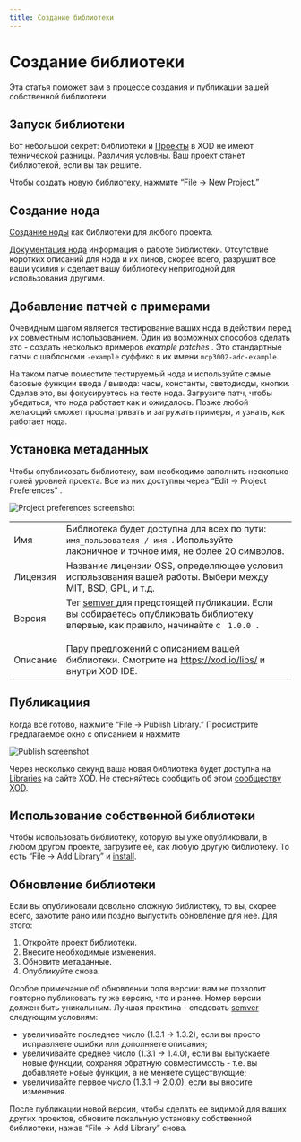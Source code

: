 ```yaml
---
title: Создание библиотеки
---
```


# Создание библиотеки

Эта статья поможет вам в процессе создания и публикации вашей собственной библиотеки.

## Запуск библиотеки

Вот небольшой секрет: библиотеки и [Проекты](../projects/) в XOD не имеют технической разницы. Различия условны. Ваш проект станет библиотекой, если вы так решите.

Чтобы создать новую библиотеку, нажмите “File → New Project.”

## Создание нода

[Создание ноды](/docs/guides/#making-own-nodes) как библиотеки для любого проекта.

[Документация нода](../documenting-nodes/) информация о работе библиотеки. Отсутствие коротких описаний для нода и их пинов, скорее всего, разрушит все ваши усилия и сделает вашу библиотеку непригодной для использования другими.

## Добавление патчей с примерами

Очевидным шагом является тестирование ваших нода в действии перед их совместным использованием. Один из возможных способов сделать это - создать несколько примеров _example patches_ . Это стандартные патчи с шаблономи `-example` суффикс в их имени `mcp3002-adc-example`.

На таком патче поместите тестируемый нода и используйте самые базовые функции ввода / вывода: часы, константы, светодиоды, кнопки. Сделав это, вы фокусируетесь на тесте нода. Загрузите патч, чтобы убедиться, что нода работает как и ожидалось. Позже любой желающий сможет просматривать и загружать примеры, и узнать, как работает нода.

## Установка метаданных

Чтобы опубликовать библиотеку, вам необходимо заполнить несколько полей уровней проекта. Все из них доступны через “Edit → Project Preferences” .

![Project preferences screenshot](./project-preferences.png)

<table class="ui definition table">
  <tbody>
    <tr>
      <td>Имя</td>
      <td>
        Библиотека будет доступна для всех по пути:
         <code> имя_пользователя / имя </code>. 
		 Используйте лаконичное и точное имя, 
		 не более 20 символов.
      </td>
    </tr>
    <tr>
      <td>Лицензия</td>
      <td>
		Название лицензии OSS, определяющее условия использования 
		вашей работы. Выбери между  MIT, BSD, GPL, и т.д.
      </td>
    </tr>
    <tr>
      <td>Версия</td>
      <td>
		 Тег <a href="https://semver.org/" target="_blank"> semver </a> 
		 для предстоящей публикации. Если вы собираетесь опубликовать 
		 библиотеку впервые, как правило, начинайте с 
		 <code> 1.0.0 </ code>.
      </td>
    </tr>
    <tr>
      <td>Описание</td>
      <td>
        Пару предложений с описанием вашей библиотеки. 
		Смотрите на  
		<a
        href="https://xod.io/libs/">https://xod.io/libs/</a> и внутри XOD
        IDE.
      </td>
    </tr>
  </tbody>
</table>

## Публикациия

Когда всё готово, нажмите “File → Publish Library.” Просмотрите предлагаемое окно с описанием и нажмите

![Publish screenshot](./publish.png)

Через несколько секунд ваша новая библиотека будет доступна на [Libraries](/libs/) на сайте XOD. Не стесняйтесь сообщить об этом [сообществу XOD](https://forum.xod.io).

## Использование собственной библиотеки

Чтобы использовать библиотеку, которую вы уже опубликовали, в любом другом проекте, загрузите её, как любую другую библиотеку. То есть “File → Add Library” и [install](../using-libraries/#installing-a-library).

## Обновление библиотеки

Если вы опубликовали довольно сложную библиотеку, то вы, скорее всего, захотите рано или поздно выпустить обновление для неё. Для этого:

1.  Откройте проект библиотеки.
2.  Внесите необходимые изменения.
3.  Обновите метаданные.
4.  Опубликуйте снова.

Особое примечание об обновлении поля версии: вам не позволит повторно публиковать ту же версию, что и ранее. Номер версии должен быть уникальным. Лучшая практика - следовать [semver](https://semver.org/) следующим условиям:

- увеличивайте последнее число (1.3.1 → 1.3.2), если вы просто исправляете ошибки или дополняете описания;
- увеличивайте среднее число (1.3.1 → 1.4.0), если вы выпускаете новые функции, сохраняя обратную совместимость - т.е. вы добавляете новые функции, а не меняете существующие;
- увеличивайте первое число (1.3.1 → 2.0.0), если вы вносите изменения.

После публикации новой версии, чтобы сделать ее видимой для ваших других проектов, обновите локальную установку собственной библиотеки, нажав “File → Add Library” снова.
